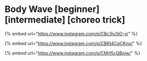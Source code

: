 # Body Wave \[beginner] \[intermediate] \[choreo trick]

{% embed url="https://www.instagram.com/p/CBc3iv3iO-y/" %}

{% embed url="https://www.instagram.com/p/CBKt4CqCKno/" %}

{% embed url="https://www.instagram.com/p/CMrt5cQBxjw/" %}